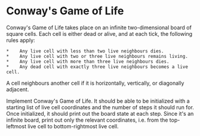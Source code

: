 ﻿# Conway's Game of Life
Conway's Game of Life takes place on an infinite two-dimensional board of square cells. Each cell is either dead or alive, and at each tick, the following rules apply:
```
*    Any live cell with less than two live neighbours dies.
*    Any live cell with two or three live neighbours remains living.
*    Any live cell with more than three live neighbours dies.
*    Any dead cell with exactly three live neighbours becomes a live cell.
```
A cell neighbours another cell if it is horizontally, vertically, or diagonally adjacent.

Implement Conway's Game of Life. It should be able to be initialized with a starting list of live cell coordinates and the number of steps it should run for. Once initialized, it should print out the board state at each step. Since it's an infinite board, print out only the relevant coordinates, i.e. from the top-leftmost live cell to bottom-rightmost live cell.